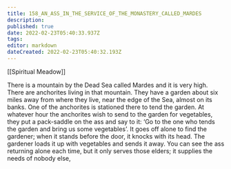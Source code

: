 ```yaml
---
title: 158_AN_ASS_IN_THE_SERVICE_OF_THE_MONASTERY_CALLED_MARDES
description: 
published: true
date: 2022-02-23T05:40:33.937Z
tags: 
editor: markdown
dateCreated: 2022-02-23T05:40:32.193Z
---
```


[[Spiritual Meadow]]
 
There is a mountain by the Dead Sea called Mardes and it is very high. There are anchorites living in that mountain. They have a garden about six miles away from where they live, near the edge of the Sea, almost on its banks. One of the anchorites is stationed there to tend the garden. At whatever hour the anchorites wish to send to the garden for vegetables, they put a pack-saddle on the ass and say to it: ‘Go to the one who tends the garden and bring us some vegetables’. It goes off alone to find the gardener; when it stands before the door, it knocks with its head. The gardener loads it up with vegetables and sends it away. You can see the ass returning alone each time, but it only serves those elders; it supplies the needs of nobody else,
